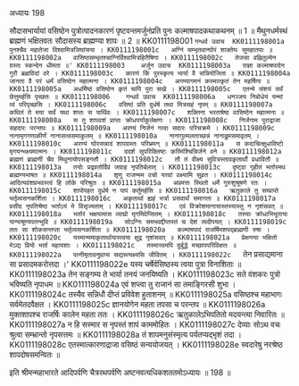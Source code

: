 अध्यायः 198

सौदासभार्यायां वसिष्ठेन पुत्रोत्पादनकारणं पृष्टवन्तमर्जुनंप्रति पुनः कल्माषपादकथाकथनम् ॥ 1 ॥ मैथुनधर्मस्थं ब्राह्मणं भक्षितवतः सौदासस्य ब्राह्मण्या शापः ॥ 2 ॥
KK0111198001	`गन्धर्व उवाच 
KK0111198001a	पुनश्चैव महातेजा विश्वामित्रजिघांसया ।
KK0111198001c	अग्निं सम्भृतवान्घोरं शाक्तेयः सुमहातपाः ॥
KK0111198002a	वासिष्ठसम्भृतश्चाग्निर्विश्वामित्रहितैषिणा ।
KK0111198002c	तेजसा वह्नितुल्येन ग्रस्तः स्कन्देन धीमता ॥'
KK0111198003	अर्जुन उवाच 
KK0111198003a	राज्ञा कल्माषपादेन गुरौ ब्रह्मविदां वरे ।
KK0111198003c	कारणं किं पुरस्कृत्य भार्या वै सन्नियोजिता ॥
KK0111198004a	जानता वै परं धर्मं वसिष्ठेन महात्मना ।
KK0111198004c	अगम्यागमनं कस्मात्कृतं तेन महर्षिणा ॥
KK0111198005a	अधर्मिष्ठं वसिष्ठेन कृतं चापि पुरा सखे ।
KK0111198005c	एतन्मे संशयं सर्वं छेत्तुमर्हसि पृच्छतः ॥
KK0111198006	गन्धर्व उवाच 
KK0111198006a	धनञ्जय निबोधेयं यन्मां त्वं परिपृच्छसि ।
KK0111198006c	वसिष्ठं प्रति दुर्धर्ष तथा मित्रसहं नृपम् ॥
KK0111198007a	कथितं ते मया सर्वं यथा शप्तः स पार्थिवः ।
KK0111198007c	शक्तिना भरतश्रेष्ठ वासिष्ठेन महात्मना ॥
KK0111198008a	स तु शापवशं प्राप्तः क्रोधपर्याकुलेक्षणः ।
KK0111198008c	निर्जगाम पुराद्राजा सहदारः परन्तपः ॥
KK0111198009a	अरण्यं निर्जनं गत्वा सदारः परिचक्रमे ।
KK0111198009c	नानामृगगणाकीर्णं नानासत्वसमाकुलम् ॥
KK0111198010a	नानागुल्मलताच्छन्नं नानाद्रुमसमावृतम् ।
KK0111198010c	अरण्यं घोरसन्नादं शापग्रस्तः परिभ्रमन् ॥
KK0111198011a	स कदाचित्क्षुधाविष्टो मृगयन्भक्ष्यमात्मनः ।
KK0111198011c	ददर्श सुपरिक्लिष्टः कस्मिंश्चिन्निर्जने वने ॥
KK0111198012a	ब्राह्मणं ब्राह्मणीं चैव मिथुनायोपसङ्गतौ ।
KK0111198012c	तौ तं वीक्ष्य सुवित्रस्तावकृतार्थौ प्रधावितौ ॥
KK0111198013a	तयोः प्रद्रवतोर्विप्रं जग्राह नृपतिर्बलात् ।
KK0111198013c	दृष्ट्वा गृहीतं भर्तारमथ ब्राह्मण्यभाषत ॥
KK0111198014a	शृणु राजन्मम वचो यत्त्वां वक्ष्यामि सुव्रत ।
KK0111198014c	आदित्यवंशप्रभवस्त्वं हि लोके परिश्रुतः ॥
KK0111198015a	अप्रमत्तः स्थितो धर्मे गुरुशुश्रूषणे रतः ।
KK0111198015c	शापोपहत दुर्धर्ष न पापं कर्तुमर्हसि ॥
KK0111198016a	ऋतुकाले तु सम्प्राप्ते भर्तृव्यसनकर्शिता ।
KK0111198016c	अकृतार्था ह्यहं भर्त्रा प्रसवार्थं समागता ॥
KK0111198017a	प्रसीद नृपतिश्रेष्ठ भर्ताऽयं मे विसृज्यताम् ।
KK0111198017c	एवं विक्रोशमानायास्तस्यास्तु न नृशंसवत् ॥
KK0111198018a	भर्तारं भक्षयामास व्याघ्रो मृगमिवेप्सितम् ।
KK0111198018c	तस्याः क्रोधाभिभूताया यान्यश्रूण्यपतन्भुवि ॥
KK0111198019a	सोऽग्निः समभवद्दीप्तस्तं च देशं व्यदीपयत् ।
KK0111198019c	ततः सा शोकसन्तप्ता भर्तृव्यसनकर्शिता ॥
KK0111198020a	कल्माषपादं राजर्षिमशपद्ब्राह्मणी रुषा ।
KK0111198020c	यस्मान्ममाकृतार्थायास्त्वया क्षुद्र नृशंसवत् ॥
KK0111198021a	प्रेक्षन्त्या भक्षितो मेऽद्य प्रियो भर्ता महायशाः ।
KK0111198021c	तस्मात्त्वमपि दुर्बुद्धे मच्छापपरिविक्षतः ॥
KK0111198022a	पत्नीमृतावनुप्राप्य सद्यस्त्यक्ष्यसि जीवितम् ।
KK0111198022c	`तेन प्रसाद्यमाना सा प्रसादमकरोत्तदा ।'
KK0111198022e	यस्य चर्षेर्वसिष्ठस्य त्वया पुत्रा विनाशिताः ॥
KK0111198023a	तेन सङ्गम्य ते भार्या तनयं जनयिष्यति ।
KK0111198023c	सते वंशकरः पुत्रो भविष्यति नृपाधम ॥
KK0111198024a	एवं शप्त्वा तु राजानं सा तमाङ्गिरसी शुभा ।
KK0111198024c	तस्यैव सन्निधौ दीप्तं प्रविवेश हुताशनम् ॥
KK0111198025a	वसिष्ठश्च महाभागः सर्वमेतदवैक्षत ।
KK0111198025c	ज्ञानयोगेन महता तपसा च परन्तप ॥
KK0111198026a	मुक्तशापश्च राजर्षिः कालेन महता ततः ।
KK0111198026c	ऋतुकालेऽभिपतितो मदयन्त्या निवारितः ॥
KK0111198027a	न हि सस्मार स नृपस्तं शापं काममोहितः ।
KK0111198027c	देव्याः सोऽथ वचः श्रुत्वा सम्भ्रान्तो नृपसत्तमः ॥
KK0111198028a	तं शापमनुसंस्मृत्य पर्यतप्यद्भृशं तदा ।
KK0111198028c	एतस्मात्कारणाद्राजा वसिष्ठं सन्ययोजयत् ।
KK0111198028e	स्वदारेषु नरश्रेष्ठ शापदोषसमन्वितः ॥ 

इति श्रीमन्महाभारते आदिपर्वणि चैत्ररथपर्वणि अष्टनवत्यधिकशततमोऽध्यायः ॥ 198 ॥
